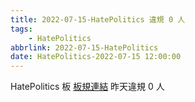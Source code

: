 ```yaml
---
title: 2022-07-15-HatePolitics 違規 0 人
tags:
    - HatePolitics
abbrlink: 2022-07-15-HatePolitics
date: HatePolitics-2022-07-15 12:00:00
---
```

HatePolitics 板 [板規連結](https://www.ptt.cc/bbs/HatePolitics/M.1617115262.A.D60.html)
昨天違規 0 人
